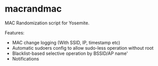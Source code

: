# macrandmac
MAC Randomization script for Yosemite. 

Features:
- MAC change logging (With SSID, IP, timestamp etc)
- Automatic sudoers config to allow sudo-less operation without root
- Blacklist-based selective operation by BSSID/AP name'
- Notifications

